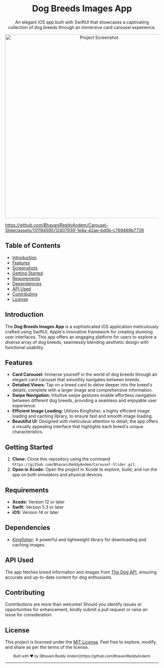 

<div align="center">
  <h1>Dog Breeds Images App</h1>
  <p>An elegant iOS app built with SwiftUI that showcases a captivating collection of dog breeds through an immersive card carousel experience.</p>
  <img src="![dogProjectSS](https://github.com/BhavaniReddyAndem/Carousel-Slider/assets/131194595/f2ce5953-8772-4378-8ea7-43ffc0f58ef8)" alt="Project Screenshot" width="600">
</div>


https://github.com/BhavaniReddyAndem/Carousel-Slider/assets/131194595/12407939-1e8a-42ae-bd0b-c769469b7726







## Table of Contents

- [Introduction](#introduction)
- [Features](#features)
- [Screenshots](#screenshots)
- [Getting Started](#getting-started)
- [Requirements](#requirements)
- [Dependencies](#dependencies)
- [API Used](#api-used)
- [Contributing](#contributing)
- [License](#license)

## Introduction

The **Dog Breeds Images App** is a sophisticated iOS application meticulously crafted using SwiftUI, Apple's innovative framework for creating stunning user interfaces. This app offers an engaging platform for users to explore a diverse array of dog breeds, seamlessly blending aesthetic design with functional usability.

## Features

- **Card Carousel:** Immerse yourself in the world of dog breeds through an elegant card carousel that smoothly navigates between breeds.
- **Detailed Views:** Tap on a breed card to delve deeper into the breed's details, complete with a larger image and comprehensive information.
- **Swipe Navigation:** Intuitive swipe gestures enable effortless navigation between different dog breeds, providing a seamless and enjoyable user experience.
- **Efficient Image Loading:** Utilizes Kingfisher, a highly efficient image loading and caching library, to ensure fast and smooth image loading.
- **Beautiful UI:** Designed with meticulous attention to detail, the app offers a visually appealing interface that highlights each breed's unique characteristics.


## Getting Started

1. **Clone:** Clone this repository using the command `https://github.com/BhavaniReddyAndem/Carousel-Slider.git`.
2. **Open in Xcode:** Open the project in Xcode to explore, build, and run the app on both simulators and physical devices.

## Requirements

- **Xcode:** Version 12 or later
- **Swift:** Version 5.3 or later
- **iOS:** Version 14 or later

## Dependencies

- [Kingfisher](https://github.com/onevcat/Kingfisher): A powerful and lightweight library for downloading and caching images.

## API Used

The app fetches breed information and images from [The Dog API](https://thedogapi.com/), ensuring accurate and up-to-date content for dog enthusiasts.

## Contributing

Contributions are more than welcome! Should you identify issues or opportunities for enhancement, kindly submit a pull request or raise an issue for consideration.

## License

This project is licensed under the [MIT License](LICENSE). Feel free to explore, modify, and share as per the terms of the license.

<div align="center">
  <sub>Built with ❤️ by [Bhavani Reddy Andem](https://github.com/BhavaniReddyAndem)</sub>
</div>

---




